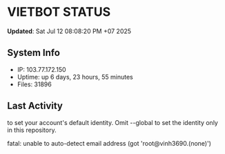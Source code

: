 # VIETBOT STATUS
**Updated**: Sat Jul 12 08:08:20 PM +07 2025

## System Info
- IP: 103.77.172.150
- Uptime: up 6 days, 23 hours, 55 minutes
- Files: 31896

## Last Activity

to set your account's default identity.
Omit --global to set the identity only in this repository.

fatal: unable to auto-detect email address (got 'root@vinh3690.(none)')
